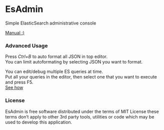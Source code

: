 EsAdmin
=======

Simple ElasticSearch administrative console

[Manual :)](http://screencast.com/t/nZCgvbIT)


### Advanced Usage
  
  Press *Ctrl+B* to auto format all JSON in top editor. <br/>
  You can limit autoformating by selecting JSON you want to format.
  
  
  You can edit/debug multiple ES queries at time.<br/>
  Put all your queries in the editor, then select one that you want to execute and press F5.<br/>
  [See how](http://screencast.com/t/tgEm1Uw8)


### License

  EsAdmin is free software distributed under the terms of MIT License these terms don’t apply to other 3rd party tools, utilities or code which may be used to develop this application.
